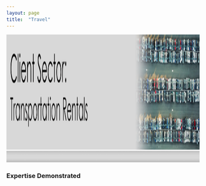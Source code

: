 ```yaml
---
layout: page
title:  "Travel"
---
```

<img src="/assets/images/tr-header.png" alt="divider" width="2200" height="300"/>


<img src="/assets/images/div2.png" alt="divider" width="1500" height="30"/>

### Expertise Demonstrated
